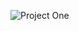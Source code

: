 ![Project One](https://github.com/MaccSob/Bank-Project/assets/99293752/84c82b17-1c2c-463e-9274-48e70176ad81)
